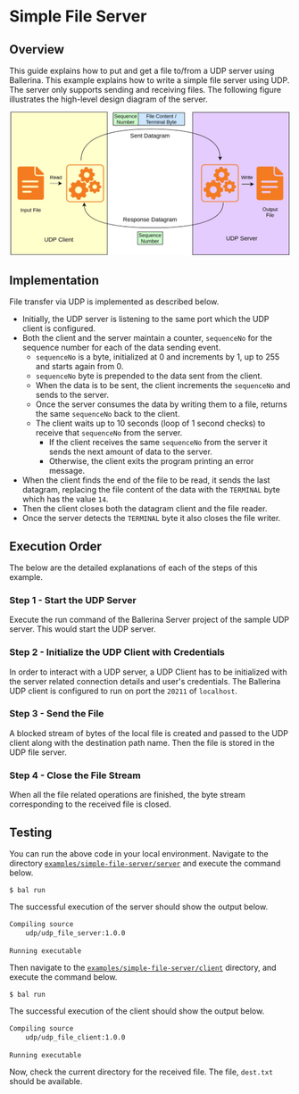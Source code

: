 # Simple File Server

## Overview

This guide explains how to put and get a file to/from a UDP server using Ballerina.
This example explains how to write a simple file server using UDP. The server only supports sending and receiving files. The following figure illustrates the high-level design diagram of the server.

<div align="center"><img src="simple-udp-server.jpg" alt="Sending a File with UDP" width="500"/></div>

## Implementation

File transfer via UDP is implemented as described below.
- Initially, the UDP server is listening to the same port which the UDP client is configured.
- Both the client and the server maintain a counter, `sequenceNo` for the sequence number for each of the data sending event.
    - `sequenceNo` is a byte, initialized at 0 and increments by 1, up to 255 and starts again from 0.
    - `sequenceNo` byte is prepended to the data sent from the client.
    - When the data is to be sent, the client increments the `sequenceNo` and sends to the server.
    - Once the server consumes the data by writing them to a file, returns the same `sequenceNo` back to the client.
    - The client waits up to 10 seconds (loop of 1 second checks) to receive that `sequenceNo` from the server.
        - If the client receives the same `sequenceNo` from the server it sends the next amount of data to the server.
        - Otherwise, the client exits the program printing an error message.
- When the client finds the end of the file to be read, it sends the last datagram, replacing the file content of the data with the `TERMINAL` byte which has the value `14`.
- Then the client closes both the datagram client and the file reader.
- Once the server detects the `TERMINAL` byte it also closes the file writer.

## Execution Order

The below are the detailed explanations of each of the steps of this example.

### Step 1 - Start the UDP Server

Execute the run command of the Ballerina Server project of the sample UDP server. This would start the UDP server.

### Step 2 - Initialize the UDP Client with Credentials

In order to interact with a UDP server, a UDP Client has to be initialized with the server related connection details and user's credentials. The Ballerina UDP client is configured to run on port the `20211` of `localhost`.

### Step 3 - Send the File

A blocked stream of bytes of the local file is created and passed to the UDP client along with the destination path name.
Then the file is stored in the UDP file server.

### Step 4 - Close the File Stream

When all the file related operations are finished, the byte stream corresponding to the received file is closed.

## Testing

You can run the above code in your local environment. Navigate to the directory
[`examples/simple-file-server/server`](./server) and execute the command below.
```shell
$ bal run
```

The successful execution of the server should show the output below.
```shell
Compiling source
	udp/udp_file_server:1.0.0

Running executable
```

Then navigate to the [`examples/simple-file-server/client`](./client) directory, and execute the command below.
```shell
$ bal run
```

The successful execution of the client should show the output below.
```shell
Compiling source
	udp/udp_file_client:1.0.0

Running executable
```

Now, check the current directory for the received file. The file, `dest.txt` should be available.
